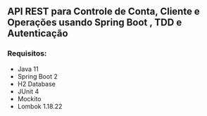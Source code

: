 
## API REST para Controle de Conta, Cliente e Operações usando Spring Boot , TDD e Autenticação

### Requisitos:

- Java 11
- Spring Boot 2
- H2 Database
- JUnit 4
- Mockito
- Lombok 1.18.22


